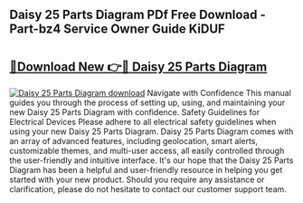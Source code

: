 ## Daisy 25 Parts Diagram PDf Free Download - Part-bz4 Service Owner Guide KiDUF

# <h2><a href="http://dfhplan.blite.top/?on=Daisy+25+Parts+Diagram">🔗Download New 👉🔴 Daisy 25 Parts Diagram</a></h2>

[![Daisy 25 Parts Diagram download](https://i.imgur.com/lujVjoI.png)](http://dfhplan.blite.top/?on=Daisy+25+Parts+Diagram)
Navigate with Confidence This manual guides you through the process of setting up, using, and maintaining your new Daisy 25 Parts Diagram with confidence. Safety Guidelines for Electrical Devices Please adhere to all electrical safety guidelines when using your new Daisy 25 Parts Diagram. Daisy 25 Parts Diagram comes with an array of advanced features, including geolocation, smart alerts, customizable themes, and multi-user access, all easily controlled through the user-friendly and intuitive interface. It's our hope that the Daisy 25 Parts Diagram has been a helpful and user-friendly resource in helping you get started with your new product. Should you require any assistance or clarification, please do not hesitate to contact our customer support team.

